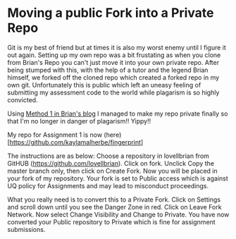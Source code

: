 # Moving a public Fork into a Private Repo
Git is my best of friend but at times it is also my worst enemy until I figure it out again. Setting up my own repo was a bit frustating as when you clone from 
Brian's Repo you can't just move it into your own private repo. After being stumped with this, with the help of a tutor and the legend Brian himself, we forked off the cloned
repo which created a forked repo in my own git. Unfortunately this is public which left an uneasy feeling of submitting my assessment code 
to the world while plagarism is so highly convicted.

Using [Method 1 in Brian's blog](https://lovellbrian.github.io/2025/03/23/private.html) I managed to make my repo private finally so that I'm no longer in danger of
plagarism!! Yippy!!

My repo for Assignment 1 is now (here)[https://github.com/kaylamalherbe/fingerprint]

The instructions are as below:
Choose a repository in lovellbrian from GitHUB (https://github.com/lovellbrian). Click on fork. Unclick Copy the master branch only, then click on Create Fork. Now you will be placed in your fork of my repository. Your fork is set to Public access which is against UQ policy for Assignments and may lead to misconduct proceedings.

What you really need is to convert this to a Private Fork. Click on Settings and scroll down until you see the Danger Zone in red. Click on Leave Fork Network. Now select Change Visibility and Change to Private. You have now converted your Public repository to Private which is fine for assignment submissions.
